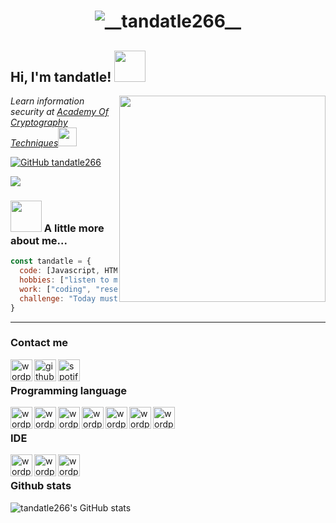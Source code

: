 <h1 align="center">
  <img src="name.svg" alt="__tandatle266__" />
</h1>  


<h2> Hi, I'm tandatle! <img src="https://media.giphy.com/media/ujrj9aoOdNvXO/giphy.gif" width="50"></h2>

<img align='right' src="https://media3.giphy.com/media/3o7btXJQm5DD8ApubC/giphy.gif" width="330">
<p><em>Learn information security at <a href="http://www.unb.br">Academy Of Cryptography Techniques</a><img src="https://media.giphy.com/media/2iSoof9G2nvN2iKh8p/giphy.gif" width="30"></em></p>

[![GitHub tandatle266](https://img.shields.io/github/followers/tandatle266?label=follow&style=social)](https://github.com/tandatle266)

![](https://komarev.com/ghpvc/?username=tandatle266&color=green)

### <img src="https://media.giphy.com/media/5aY6weoALCAu1qHXpq/giphy.gif" width="50"> A little more about me...  

```javascript
const tandatle = {
  code: [Javascript, HTML, CSS, PHP, VueJS, NestJS, ThreeJS],
  hobbies: ["listen to music", "read book", "research", "travelling"],
  work: ["coding", "research"],
  challenge: "Today must be better than yesterday 💪💪💪💪"
}
```
---

### Contact me

[<img align="left" alt="wordpress" width="35px" src="https://img.icons8.com/color/48/000000/facebook.png" />](https://www.facebook.com/tan.dat.le266)
[<img align="left" alt="github" width="35px" src="https://img.icons8.com/color-glass/48/000000/github.png" />](https://github.com/tandatle266)
[<img align="left" alt="spotify" width="35px" src="https://img.icons8.com/fluency/48/000000/spotify.png" />](https://open.spotify.com/user/31bmwgpaid4d3fet75wcvf7rwpja)  

 
<br />  

### Programming language  
  
<img align="left" alt="wordpress" width="35px" src="https://img.icons8.com/color/48/000000/html-5--v1.png" />
<img align="left" alt="wordpress" width="35px" src="https://img.icons8.com/color/48/000000/css3.png" />
<img align="left" alt="wordpress" width="35px" src="https://img.icons8.com/color/48/000000/javascript--v1.png"/>
<img align="left" alt="wordpress" width="35px" src="https://img.icons8.com/dusk/64/000000/php-logo.png"/>
<img align="left" alt="wordpress" width="35px" src="https://img.icons8.com/color/48/000000/vue-js.png"/>
<img align="left" alt="wordpress" width="35px" src="https://docs.nestjs.com/assets/logo-small.svg"/>
<img align="left" alt="wordpress" width="35px" src="https://seeklogo.com/images/T/three-js-logo-07A32307F1-seeklogo.com.png"/>

  
<br />  
  
### IDE  
  
<img align="left" alt="wordpress" width="35px" src="https://img.icons8.com/fluency/48/000000/sublime-text.png"/>
<img align="left" alt="wordpress" width="35px" src="https://img.icons8.com/color/48/000000/intellij-idea.png"/>
<img align="left" alt="wordpress" width="35px" src="https://img.icons8.com/fluency/48/000000/visual-studio-code-2019.png"/>


<br />    

### Github stats
![tandatle266's GitHub stats](https://github-readme-stats.vercel.app/api?username=tandatle266&show_icons=true&theme=chartreuse-dark)

<br />
